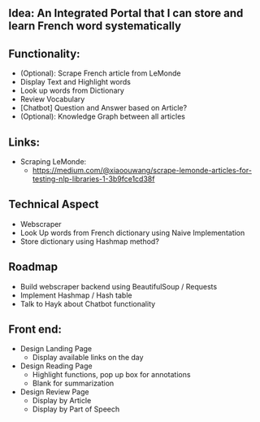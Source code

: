 ## Idea: An Integrated Portal that I can store and learn French word systematically

## Functionality:
- (Optional): Scrape French article from LeMonde
- Display Text and Highlight words
- Look up words from Dictionary
- Review Vocabulary
- [Chatbot] Question and Answer based on Article?
- (Optional): Knowledge Graph between all articles

## Links:
- Scraping LeMonde:
   - https://medium.com/@xiaoouwang/scrape-lemonde-articles-for-testing-nlp-libraries-1-3b9fce1cd38f
	
## Technical Aspect
- Webscraper 
- Look Up words from French dictionary using Naive Implementation
- Store dictionary using Hashmap method?

## Roadmap
- Build webscraper backend using BeautifulSoup / Requests
- Implement Hashmap / Hash table 
- Talk to Hayk about Chatbot functionality

## Front end:
- Design Landing Page
	- Display available links on the day
- Design Reading Page
	- Highlight functions, pop up box for annotations
	- Blank for summarization
- Design Review Page
	- Display by Article
	- Display by Part of Speech


